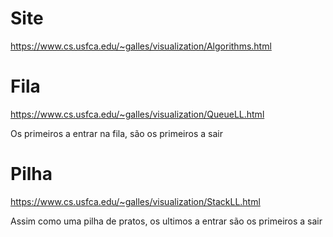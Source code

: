 # Site

https://www.cs.usfca.edu/~galles/visualization/Algorithms.html

# Fila

https://www.cs.usfca.edu/~galles/visualization/QueueLL.html

Os primeiros a entrar na fila, são os primeiros a sair

# Pilha

https://www.cs.usfca.edu/~galles/visualization/StackLL.html

Assim como uma pilha de pratos, os ultimos a entrar são os primeiros a sair